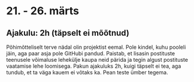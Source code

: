 # 21. - 26. märts
## Ajakulu: 2h (täpselt ei mõõtnud)
Põhimõtteliselt terve nädal olin projektist eemal. Pole kindel, kuhu pooleli jäin, aga paar asja pole GitHubi pandud. Paistab, et lisasin postituste teenusele võimaluse lehekülje kaupa neid pärida ja tegin algust postituste vaatamise lehe loomisega. Pakun ajakuluks 2h, kuigi täpselt ei tea, aga tundub, et ta väga kauem ei võtaks ka. Pean teste ümber tegema.